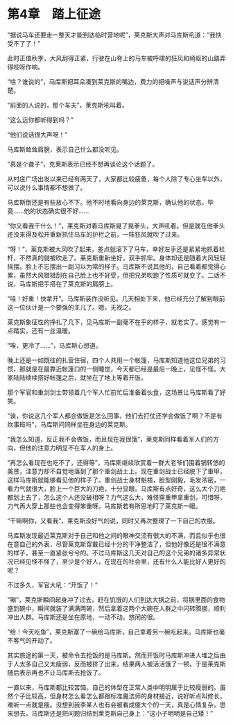 # 第4章　踏上征途

“据说马车还要走一整天才能到达临时营地呢”，莱克斯大声对马库斯吼道：“我快受不了了！”

此时正值秋季，大风刮得正紧，行驶在山脊上的马车被呼啸的狂风和崎岖的山路弄得吱呀作响。

“啥？谁说的”，马库斯把耳朵凑到莱克斯的嘴边，费力的把噪声与说话声分辨清楚。

“前面的人说的，那个车夫”，莱克斯吼叫着。

“这么远你都听得到吗？”

“他们说话很大声呀！”

马库斯耸耸肩膀，表示自己什么都没听见。

“真是个聋子”，克莱斯表示已经不想再谈论这个话题了。

从村庄广场出发以来已经有两天了，大家都比较疲惫，每个人除了专心坐车以外，可以说什么事情都不想做了。

马库斯倒还是有些放心不下。他不时地看向身边的莱克斯，确认他的状态。毕竟……他的状态确实很不好……

“你又看我干什么！”，莱克斯对着马库斯晃了晃拳头，大声吼着。但是就在他拳头还没来得及松开重新抓住马车的护栏之前，一阵狂风就吹了过来。

“呀！”，莱克斯被大风吹了起来，差点就滚下了马车，幸好左手还是紧紧地抓着栏杆，不然真的就被吹走了。莱克斯重新坐好，双手抓牢。身体却还是随着大风轻轻摇摆。脸上不忘摆出一副习以为常的样子。马库斯不说其他的，自己看着都觉得心累，虽然大风猎猎刮在自己脸上也不好受，但把兄弟吹跑了性质可就变了。二话不说，马库斯把手搭在了莱克斯的肩膀上。

“哇！好重！快拿开”。马库斯装作没听见。几天相处下来，他已经充分了解到眼前这一位伙计是一个要强的主儿了。嗯，无视之。

莱克斯象征性的挣扎了几下，见马库斯一副毫不在乎的样子，就老实了。感觉有一点踏实，还有一丝温暖。

“唉，更冷了……”，马库斯心想道。

晚上还是一如既往的扎营住宿，四个人共用一个帐篷，马库斯知道他这位兄弟的习惯，那就是在最靠近帐篷口的一侧睡觉，今天都已经是最后一晚上，见怪不怪。大家陆陆续续搭好帐篷之后，就坐在了地上等着开饭。

那个军官和重剑剑士带领着几个军人忙前忙后准备着伙食，这场景让马库斯看了好笑。

“诶，你说这几个军人都会做饭是怎么回事，他们去打仗还学会做饭了啊？不是有炊事班吗”，马库斯问同样坐在身边的莱克斯。

“我怎么知道，反正我不会做饭，而且现在我很饿”，莱克斯同样看着军人们的方向，但他的注意力明显不在军人的身上。

“再怎么看现在也吃不了，还得等”，马库斯继续欣赏着一群大老爷们围着锅转悠的美景，注意力却不自觉地落到了那个重剑战士上。现在重剑战士已经脱下了重甲，这样马库斯就能够看见他的样子了。重剑战士身材魁梧，脸型刚毅，毛发浓密，一看力气就很大，脸上一个巨大的刀疤，十分显眼。马库斯有点好奇，这么大个刀疤都划上去了，怎么这个人还没破相呀？力气这么大，难怪穿重甲拿重剑，可惜呀，力气再大穿上那些也会变得笨重呀。马库斯若有所思地盯了莱克斯一眼。

“干嘛啊你，又看我”，莱克斯没好气的说，同时又再次整理了一下自己的衣服。

马库斯发现最近莱克斯对于自己和他之间的眼神交流有很大的不满，而且似乎也很在意自己的外表，尽管莱克斯穿戴已经十分的干净整洁了，但他好像还是很不满意的样子，甚至一直紧张兮兮的。不过马库斯这几天对自己的这个兄弟的诸多异常状况已经见怪不怪了，至少是个好人，在现在的社会里，还有什么人能比好人更好的呢？

不过多久，军官大吼：“开饭了！”

“唰”，莱克斯瞬间起身冲了过去，赶在饥饿的人们到达大锅之前，将锅里面的食物盛到碗中，瞬间就装了满满两碗，然后拿着这两个大碗在人群之中闪转腾挪，顺利冲出人群。马库斯还是坐在原地，一动不动，悠闲的很。

“给！今天吃鱼”，莱克斯塞了一碗给马库斯，自己拿着另一碗吃起来。马库斯也毫不客气的开动了。

其实旅途的第一天，被命令去抢饭的是马库斯。然而开饭时马库斯冲进人堆之后由于人太多自己又太瘦弱，反而被挤了出来，结果两人被活活饿了一顿。于是莱克斯随后表示再也不让马库斯去抢饭了。

一直以来，马库斯都比较苦恼。自己的体型在正常人类中明明属于比较瘦弱的。虽然个子比较高，但身材怎么看怎么都跟标准魔法师的身材接近，说好听点叫修长，难听一点就是瘦。没想到我李某人也有会被看成傻大个的一天，真是心情复杂。思来想去，马库斯还是把问题归结到莱克斯自己身上：“这小子明明是自己矮！”

